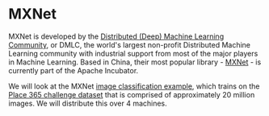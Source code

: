 # MXNet

MXNet is developed by the [Distributed (Deep) Machine Learning Community](https://github.com/dmlc), or DMLC, the world's largest non-profit Distributed Machine Learning community with industrial support from most of the major players in Machine Learning.  Based in China, their most popular library - [MXNet](https://github.com/apache/incubator-mxnet) - is currently part of the Apache Incubator.

We will look at the MXNet [image classification example](https://github.com/apache/incubator-mxnet/tree/master/example/image-classification), which trains on the [Place 365 challenge dataset](http://places2.csail.mit.edu/download.html) that is comprised of approximately 20 million images.  We will distribute this over 4 machines.